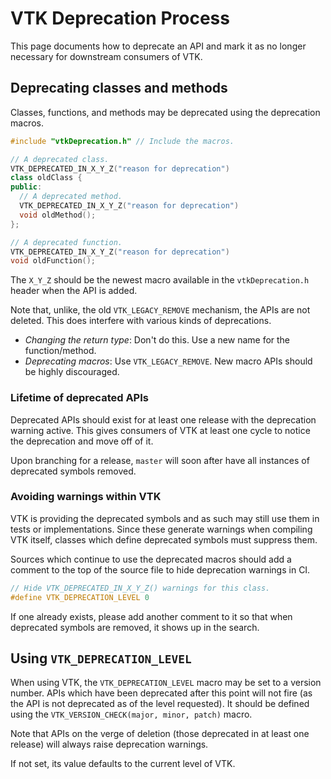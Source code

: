 VTK Deprecation Process
=======================

This page documents how to deprecate an API and mark it as no longer necessary
for downstream consumers of VTK.

Deprecating classes and methods
-------------------------------

Classes, functions, and methods may be deprecated using the deprecation macros.

```c++
#include "vtkDeprecation.h" // Include the macros.

// A deprecated class.
VTK_DEPRECATED_IN_X_Y_Z("reason for deprecation")
class oldClass {
public:
  // A deprecated method.
  VTK_DEPRECATED_IN_X_Y_Z("reason for deprecation")
  void oldMethod();
};

// A deprecated function.
VTK_DEPRECATED_IN_X_Y_Z("reason for deprecation")
void oldFunction();
```

The `X_Y_Z` should be the newest macro available in the `vtkDeprecation.h`
header when the API is added.

Note that, unlike, the old `VTK_LEGACY_REMOVE` mechanism, the APIs are not
deleted. This does interfere with various kinds of deprecations.

  - *Changing the return type*: Don't do this. Use a new name for the
    function/method.
  - *Deprecating macros*: Use `VTK_LEGACY_REMOVE`. New macro APIs should be
    highly discouraged.

### Lifetime of deprecated APIs

Deprecated APIs should exist for at least one release with the deprecation
warning active. This gives consumers of VTK at least one cycle to notice the
deprecation and move off of it.

Upon branching for a release, `master` will soon after have all instances of
deprecated symbols removed.

### Avoiding warnings within VTK

VTK is providing the deprecated symbols and as such may still use them in tests
or implementations. Since these generate warnings when compiling VTK itself,
classes which define deprecated symbols must suppress them.

Sources which continue to use the deprecated macros should add a comment to the
top of the source file to hide deprecation warnings in CI.

```c++
// Hide VTK_DEPRECATED_IN_X_Y_Z() warnings for this class.
#define VTK_DEPRECATION_LEVEL 0
```

If one already exists, please add another comment to it so that when deprecated
symbols are removed, it shows up in the search.

Using `VTK_DEPRECATION_LEVEL`
-----------------------------

When using VTK, the `VTK_DEPRECATION_LEVEL` macro may be set to a version
number. APIs which have been deprecated after this point will not fire (as the
API is not deprecated as of the level requested). It should be defined using
the `VTK_VERSION_CHECK(major, minor, patch)` macro.

Note that APIs on the verge of deletion (those deprecated in at least one
release) will always raise deprecation warnings.

If not set, its value defaults to the current level of VTK.

